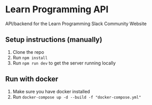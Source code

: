 # Learn Programming API
API/backend for the Learn Programming Slack Community Website

## Setup instructions (manually)
1. Clone the repo
2. Run `npm install`
3. Run `npm run dev` to get the server running locally

## Run with docker
1. Make sure you have docker installed
2. Run `docker-compose up -d --build -f "docker-compose.yml"`
